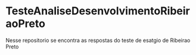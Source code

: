 # TesteAnaliseDesenvolvimentoRibeiraoPreto
Nesse repositorio se encontra as respostas do teste de esatgio de Ribeirao Preto
